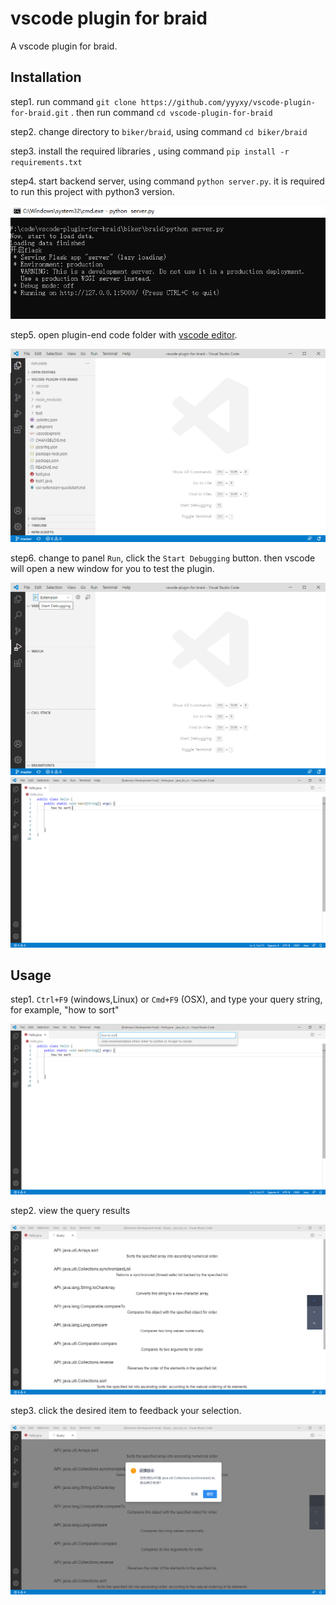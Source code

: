 # vscode plugin for braid

A vscode plugin for braid.

## Installation



step1. run command `git clone https://github.com/yyyxy/vscode-plugin-for-braid.git` . then run command `cd vscode-plugin-for-braid`

step2. change directory to `biker/braid`, using command `cd biker/braid` 

step3. install the required libraries , using command `pip install -r requirements.txt`

step4. start backend server, using command `python server.py`. it is required to run this project with python3 version.

![run-server](./assets/images/01-run-server.png)

step5. open plugin-end code folder with [vscode editor](https://code.visualstudio.com/).

<img src="./assets/images/02-open-code-with-vscode.png" alt="open-code-with-vscode" style="zoom: 67%;" />

step6. change to panel `Run`, click the `Start Debugging` button. then vscode will open a new window for you to test the plugin.

<img src="./assets/images/03-debug-panel.png" alt="debug-panel" style="zoom:67%;" />



<img src="./assets/images/04-a-new-vscode-window.png" alt="a-new-vscode-window" style="zoom: 50%;" />

## Usage

step1. `Ctrl+F9` (windows,Linux) or `Cmd+F9` (OSX), and type your query string, for example, "how to sort"

<img src="./assets/images/05-how-to-query.png" alt="how-to-query" style="zoom: 50%;" />

step2. view the query results

<img src="./assets/images/06-query-results.png" alt="query-results.png" style="zoom: 50%;" />

step3. click the desired item to feedback your selection.

<img src="./assets/images/07-click-to-feedback.png" alt="click-to-feedback" style="zoom: 50%;" />